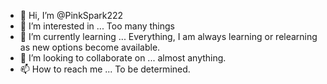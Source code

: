 - 👋 Hi, I’m @PinkSpark222
- 👀 I’m interested in ... Too many things
- 🌱 I’m currently learning ... Everything, I am always learning or relearning as new options become available. 
- 💞️ I’m looking to collaborate on ... almost anything. 
- 📫 How to reach me ... To be determined.

<!---
PinkSpark222/PinkSpark222 is a ✨ special ✨ repository because its `README.md` (this file) appears on your GitHub profile.
You can click the Preview link to take a look at your changes.
--->
